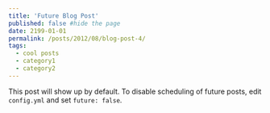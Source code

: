 ```yaml
---
title: 'Future Blog Post'
published: false #hide the page
date: 2199-01-01
permalink: /posts/2012/08/blog-post-4/
tags:
  - cool posts
  - category1
  - category2
---
```

This post will show up by default. To disable scheduling of future posts, edit `config.yml` and set `future: false`.
